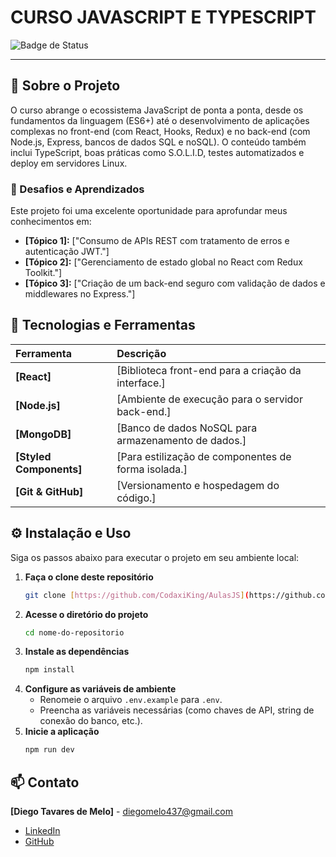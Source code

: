 # CURSO JAVASCRIPT E TYPESCRIPT

![Badge de Status](https://img.shields.io/badge/status-em%20desenvolvimento-yellow?style=for-the-badge)


---

## 🎯 Sobre o Projeto

O curso abrange o ecossistema JavaScript de ponta a ponta, desde os fundamentos da linguagem (ES6+) até o desenvolvimento de aplicações complexas no front-end (com React, Hooks, Redux) e no back-end (com Node.js, Express, bancos de dados SQL e noSQL). O conteúdo também inclui TypeScript, boas práticas como S.O.L.I.D, testes automatizados e deploy em servidores Linux.

### 🧠 Desafios e Aprendizados

Este projeto foi uma excelente oportunidade para aprofundar meus conhecimentos em:

-   **[Tópico 1]:** ["Consumo de APIs REST com tratamento de erros e autenticação JWT."]
-   **[Tópico 2]:** ["Gerenciamento de estado global no React com Redux Toolkit."]
-   **[Tópico 3]:** ["Criação de um back-end seguro com validação de dados e middlewares no Express."]

## 🚀 Tecnologias e Ferramentas

| Ferramenta | Descrição |
| :--- | :--- |
| **[React]** | [Biblioteca front-end para a criação da interface.] |
| **[Node.js]** | [Ambiente de execução para o servidor back-end.] |
| **[MongoDB]**| [Banco de dados NoSQL para armazenamento de dados.] |
| **[Styled Components]** | [Para estilização de componentes de forma isolada.] |
| **[Git & GitHub]** | [Versionamento e hospedagem do código.] |

## ⚙️ Instalação e Uso

Siga os passos abaixo para executar o projeto em seu ambiente local:

1.  **Faça o clone deste repositório**
    ```bash
    git clone [https://github.com/CodaxiKing/AulasJS](https://github.com/CodaxiKing/AulasJS)
    ```
2.  **Acesse o diretório do projeto**
    ```bash
    cd nome-do-repositorio
    ```
3.  **Instale as dependências**
    ```bash
    npm install
    ```
4.  **Configure as variáveis de ambiente**
    - Renomeie o arquivo `.env.example` para `.env`.
    - Preencha as variáveis necessárias (como chaves de API, string de conexão do banco, etc.).
5.  **Inicie a aplicação**
    ```bash
    npm run dev
    ```

## 📫 Contato

**[Diego Tavares de Melo]** - [diegomelo437@gmail.com](mailto:diegomelo437@gmail.com)

-   [LinkedIn](https://www.linkedin.com/in/diego-tavares-melo/)
-   [GitHub](https://github.com/CodaxiKing)

